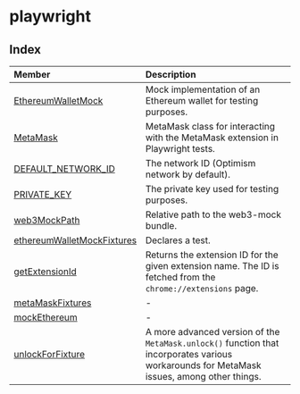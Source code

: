 # playwright

## Index

| Member | Description |
| :------ | :------ |
| [EthereumWalletMock](classes/EthereumWalletMock.md) | Mock implementation of an Ethereum wallet for testing purposes. |
| [MetaMask](classes/MetaMask.md) | MetaMask class for interacting with the MetaMask extension in Playwright tests. |
| [DEFAULT\_NETWORK\_ID](variables/DEFAULT_NETWORK_ID.md) | The network ID (Optimism network by default). |
| [PRIVATE\_KEY](variables/PRIVATE_KEY.md) | The private key used for testing purposes. |
| [web3MockPath](variables/web3MockPath.md) | Relative path to the web3-mock bundle. |
| [ethereumWalletMockFixtures](functions/ethereumWalletMockFixtures.md) | Declares a test. |
| [getExtensionId](functions/getExtensionId.md) | Returns the extension ID for the given extension name. The ID is fetched from the `chrome://extensions` page. |
| [metaMaskFixtures](functions/metaMaskFixtures.md) | - |
| [mockEthereum](functions/mockEthereum.md) | - |
| [unlockForFixture](functions/unlockForFixture.md) | A more advanced version of the `MetaMask.unlock()` function that incorporates various workarounds for MetaMask issues, among other things. |

